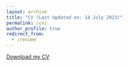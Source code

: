 ```yaml
---
layout: archive
title: "CV (Last Updated on: 14 July 2023)"
permalink: /cv/
author_profile: true
redirect_from:
  - /resume
---
```



<a href="http://aatifnisar01.github.io/files/Resume_Aatif.pdf" download>Download my CV</a>



  

